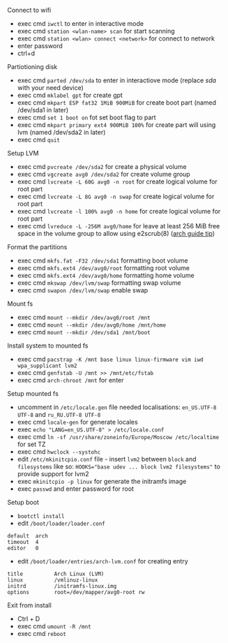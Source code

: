Connect to wifi 

- exec cmd `iwctl` to enter in interactive mode
- exec cmd `station <wlan-name> scan` for start scanning
- exec cmd `station <wlan> connect <network>` for connect to network
- enter password
- ctrl+d

Partiotioning disk

- exec cmd `parted /dev/sda` to enter in interactiove mode (replace *sda* with your need device)
- exec cmd `mklabel gpt` for create gpt
- exec cmd `mkpart ESP fat32 1MiB 900MiB` for create boot part (named /dev/sda1 in later)
- exec cmd `set 1 boot on` fot set boot flag to part
- exec cmd `mkpart primary ext4 900MiB 100%` for create part will using lvm (named /dev/sda2 in later)
- exec cmd `quit`

Setup LVM

- exec cmd `pvcreate /dev/sda2` for create a physical volume
- exec cmd `vgcreate avg0 /dev/sda2` for create volume group
- exec cmd `lvcreate -L 60G avg0 -n root` for create logical volume for root part
- exec cmd `lvcreate -L 8G avg0 -n swap` for create logical volume for root part
- exec cmd `lvcreate -l 100% avg0 -n home` for create logical volume for root part
- exec cmd `lvreduce -L -256M avg0/home` for leave at least 256 MiB free space in the volume group to allow using e2scrub(8) ([arch guide tip](https://wiki.archlinux.org/title/Install_Arch_Linux_on_LVM#Create_logical_volumes))

Format the partitions

- exec cmd `mkfs.fat -F32 /dev/sda1` formatting boot volume
- exec cmd `mkfs.ext4 /dev/avg0/root` formatting root volume
- exec cmd `mkfs.ext4 /dev/avg0/home` formatting home volume
- exec cmd `mkswap /dev/lvm/swap` formatting swap volume
- exec cmd `swapon /dev/lvm/swap` enable swap

Mount fs

- exec cmd `mount --mkdir /dev/avg0/root /mnt`
- exec cmd `mount --mkdir /dev/avg0/home /mnt/home`
- exec cmd `mount --mkdir /dev/sda1 /mnt/boot`

Install system to mounted fs

- exec cmd `pacstrap -K /mnt base linux linux-firmware vim iwd wpa_supplicant lvm2`
- exec cmd `genfstab -U /mnt >> /mnt/etc/fstab`
- exec cmd `arch-chroot /mnt` for enter

Setup mounted fs

- uncomment in `/etc/locale.gen` file needed localisations: `en_US.UTF-8 UTF-8` and `ru_RU.UTF-8 UTF-8`
- exec cmd `locale-gen` for generate locales
- exec `echo "LANG=en_US.UTF-8" > /etc/locale.conf`
- exec cmd `ln -sf /usr/share/zoneinfo/Europe/Moscow /etc/localtime` for set TZ
- exec cmd `hwclock --systohc`
- edit `/etc/mkinitcpio.conf` file - insert `lvm2` between `block` and `filesystems` like so: `HOOKS="base udev ... block lvm2 filesystems"` to provide support for lvm2
- exec `mkinitcpio -p linux` for generate the initramfs image
- exec `passwd` and enter password for root

Setup boot

- `bootctl install`
- edit `/boot/loader/loader.conf`
```
default  arch
timeout  4
editor   0
```
- edit `/boot/loader/entries/arch-lvm.conf` for creating entry
```
title          Arch Linux (LVM)
linux          /vmlinuz-linux
initrd         /initramfs-linux.img
options        root=/dev/mapper/avg0-root rw
```

Exit from install

- Ctrl + D
- exec  cmd `umount -R /mnt`
- exec cmd `reboot`
